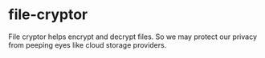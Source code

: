 # file-cryptor
File cryptor helps encrypt and decrypt files. So we may protect our privacy from peeping eyes like cloud storage providers.
